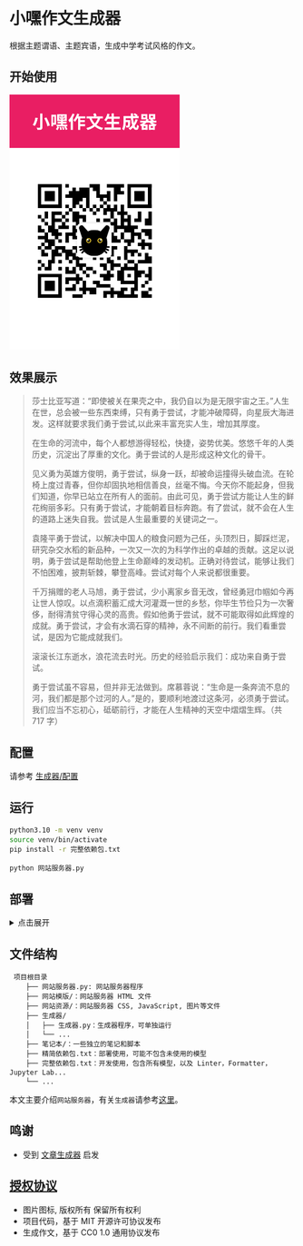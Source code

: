 # 小嘿作文生成器

根据主题谓语、主题宾语，生成中学考试风格的作文。

## 开始使用

[<img src="./网站资源/图片/二维码.png" width="300">](https://zuowen.jackjyq.com/)

## 效果展示

> 莎士比亚写道：“即使被关在果壳之中，我仍自以为是无限宇宙之王。”人生在世，总会被一些东西束缚，只有勇于尝试，才能冲破障碍，向星辰大海进发。这样就要求我们勇于尝试,以此来丰富充实人生，增加其厚度。
>
> 在生命的河流中，每个人都想游得轻松，快捷，姿势优美。悠悠千年的人类历史，沉淀出了厚重的文化。勇于尝试的人是形成这种文化的骨干。
>
> 见义勇为英雄方俊明，勇于尝试，纵身一跃，却被命运撞得头破血流。在轮椅上度过青春，但你却固执地相信善良，丝毫不悔。今天你不能起身，但我们知道，你早已站立在所有人的面前。由此可见，勇于尝试方能让人生的鲜花绚丽多彩。只有勇于尝试，才能朝着目标奔跑。有了尝试，就不会在人生的道路上迷失自我。尝试是人生最重要的关键词之一。
>
> 袁隆平勇于尝试，以解决中国人的粮食问题为己任，头顶烈日，脚踩烂泥，研究杂交水稻的新品种，一次又一次的为科学作出的卓越的贡献。这足以说明，勇于尝试是帮助他登上生命巅峰的发动机。正确对待尝试，能够让我们不怕困难，披荆斩棘，攀登高峰。尝试对每个人来说都很重要。
>
> 千万捐赠的老人马旭，勇于尝试，少小离家乡音无改，曾经勇冠巾帼如今再让世人惊叹。以点滴积蓄汇成大河灌溉一世的乡愁，你毕生节俭只为一次奢侈，耐得清贫守得心灵的高贵。假如他勇于尝试，就不可能取得如此辉煌的成就。勇于尝试，才会有水滴石穿的精神，永不间断的前行。我们看重尝试，是因为它能成就我们。
>
> 滚滚长江东逝水，浪花流去时光。历史的经验启示我们：成功来自勇于尝试。
>
> 勇于尝试虽不容易，但并非无法做到。席慕蓉说：“生命是一条奔流不息的河，我们都是那个过河的人。”是的，要顺利地渡过这条河，必须勇于尝试。我们应当不忘初心，砥砺前行，才能在人生精神的天空中熠熠生辉。（共 717 字）

## 配置

请参考 [生成器/配置](./生成器/README.md)

## 运行

```zsh
python3.10 -m venv venv
source venv/bin/activate
pip install -r 完整依赖包.txt

python 网站服务器.py
```

## 部署

<details>
  <summary>点击展开</summary>

假设服务器名 vultr, 可通过 `ssh vultr` 连接

### 1. 上传代码

在服务器创建仓库

```zsh
cd ~
git init zuowen.jackjyq.com
cd zuowen.jackjyq.com
git config --local receive.denyCurrentBranch updateInstead
```

在本地电脑，上传代码

```zsh
git remote add vultr vultr:~/zuowen.jackjyq.com
git push
```

在服务器安装依赖

```zsh
python3.10 -m venv venv
source venv/bin/activate
pip install --no-cache-dir -r 精简依赖包.txt

# 测试能否运行，测试完按 Ctrl+C 退出
python 网站服务器.py
```

### 2. 配置 gunicorn 服务

在服务器配置 gunicorn

```zsh
sudo vim /etc/systemd/system/zuowen.jackjyq.com.service
```

粘贴如下内容

```ini
[Unit]
Description=zuowen.jackjyq.com
After=network.target

[Service]
User=jack
Group=www-data
WorkingDirectory=/home/jack/zuowen.jackjyq.com
Environment="PATH=/home/jack/zuowen.jackjyq.com/venv/bin"
ExecStart=/home/jack/zuowen.jackjyq.com/venv/bin/gunicorn --worker-class=gevent --workers 3 --bind unix:zuowen.jackjyq.com.sock -m 007 网站服务器:app

[Install]
WantedBy=multi-user.target
```

在服务器启动服务

```zsh
sudo systemctl start zuowen.jackjyq.com
sudo systemctl enable zuowen.jackjyq.com
sudo systemctl status zuowen.jackjyq.com
```

### 3. 配置 Nginx 服务

在服务器配置 Nginx

```zsh
sudo vim /etc/nginx/conf.d/jackjyq.com.conf
```

粘贴如下内容

```conf
server {
        listen 80;
        server_name zuowen.jackjyq.com;
        location / {
                include proxy_params;
                proxy_pass http://unix:/home/jack/zuowen.jackjyq.com/zuowen.jackjyq.com.sock;
        }
}
```

在服务器启动服务

```zsh
sudo nginx -t
sudo systemctl restart nginx
```

### 4. 配置 HTTPS

在服务器运行

```zsh
sudo certbot --nginx
```

### 5. 升级

如代码修改，在本地运行

```zsh
git push vultr & ssh -t vultr 'sudo systemctl restart zuowen.jackjyq.com'
```

### 参考

- [How To Serve Flask Applications with Gunicorn and Nginx on Ubuntu 20.04](https://www.digitalocean.com/community/tutorials/how-to-serve-flask-applications-with-gunicorn-and-nginx-on-ubuntu-20-04)
- [connect() to unix:/run/gunicorn.sock failed (13: Permission denied)](https://www.digitalocean.com/community/tutorials/how-to-set-up-django-with-postgres-nginx-and-gunicorn-on-ubuntu-20-04)

</details>

## 文件结构

```
 项目根目录
    ├── 网站服务器.py: 网站服务器程序
    ├── 网站模版/：网站服务器 HTML 文件
    ├── 网站资源/：网站服务器 CSS, JavaScript, 图片等文件
    ├── 生成器/
    │   ├── 生成器.py：生成器程序，可单独运行
    │   └── ...
    ├── 笔记本/：一些独立的笔记和脚本
    ├── 精简依赖包.txt：部署使用，可能不包含未使用的模型
    ├── 完整依赖包.txt：开发使用，包含所有模型，以及 Linter，Formatter，Jupyter Lab...
    └── ...
```

本文主要介绍`网站服务器`，有关`生成器`请参考[这里](./生成器/README.md)。

## 鸣谢

- 受到 [文章生成器](https://github.com/suulnnka/BullshitGenerator) 启发

## [授权协议](./LICENSE)

- 图片图标, 版权所有 保留所有权利
- 项目代码，基于 MIT 开源许可协议发布
- 生成作文，基于 CC0 1.0 通用协议发布
